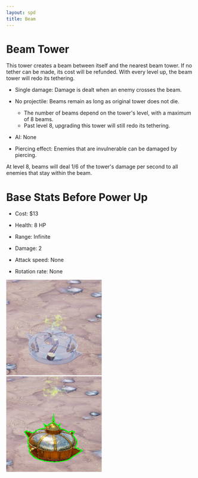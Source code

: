 ```yaml
---
layout: spd
title: Beam
---
```


# Beam Tower

This tower creates a beam between itself and the nearest beam tower. If no tether can be made, its cost will be refunded. With every level up, the beam tower will redo its tethering.

* Single damage: Damage is dealt when an enemy crosses the beam.

* No projectile: Beams remain as long as original tower does not die.
  * The number of beams depend on the tower's level, with a maximum of 8 beams.
  * Past level 8, upgrading this tower will still redo its tethering.

* AI: None

* Piercing effect: Enemies that are invulnerable can be damaged by piercing.

At level 8, beams will deal 1/6 of the tower's damage per second to all enemies that stay within the beam.

# Base Stats Before Power Up

* Cost: $13

* Health: 8 HP

* Range: Infinite

* Damage: 2

* Attack speed: None

* Rotation rate: None

<img src="/assets/images/spd/tower-beam-unbuilt.jpg" width="256" height="256">
<img src="/assets/images/spd/tower-beam.jpg" width="256" height="256">
